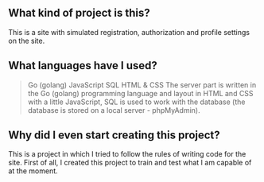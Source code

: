 ## What kind of project is this?
This is a site with simulated registration, authorization and profile settings on the site.

## What languages have I used?
> Go (golang)
> JavaScript
> SQL
> HTML & CSS
The server part is written in the Go (golang) programming language  and layout in HTML and CSS with a little JavaScript, SQL is used to work with the database (the database is stored on a local server - phpMyAdmin).


## Why did I even start creating this project?
This is a project in which I tried to follow the rules of writing code for the site. First of all, I created this project to train and test what I am capable of at the moment.
